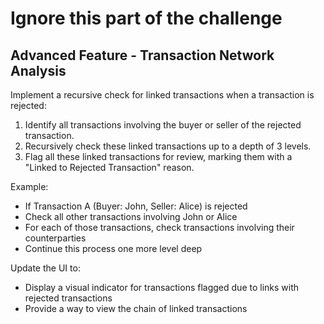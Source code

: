 # Ignore this part of the challenge

## Advanced Feature - Transaction Network Analysis

Implement a recursive check for linked transactions when a transaction is rejected:

1. Identify all transactions involving the buyer or seller of the rejected transaction.
2. Recursively check these linked transactions up to a depth of 3 levels.
3. Flag all these linked transactions for review, marking them with a "Linked to Rejected Transaction" reason.

Example:
- If Transaction A (Buyer: John, Seller: Alice) is rejected
- Check all other transactions involving John or Alice
- For each of those transactions, check transactions involving their counterparties
- Continue this process one more level deep

Update the UI to:
- Display a visual indicator for transactions flagged due to links with rejected transactions
- Provide a way to view the chain of linked transactions
